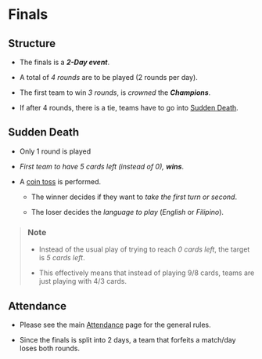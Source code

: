# Finals

## Structure

- The finals is a _**2-Day event**_.

- A total of _4 rounds_ are to be played (2 rounds per day).

- The first team to win _3 rounds_, is _crowned_ the _**Champions**_.

- If after 4 rounds, there is a tie, teams have to go into [Sudden Death](#sudden-death).

## Sudden Death

- Only 1 round is played

- _First team to have 5 cards left (instead of 0), **wins**_.

- A [coin toss](https://www.google.com/search?sxsrf=ALeKk03n1Vgo4i8_8FMhZgtXSM5KSszctw%3A1605612873323&ei=SbWzX4moE6TKmAWQ_4_AAg&q=coin+toss&oq=coin+toss&gs_lcp=CgZwc3ktYWIQAzIECCMQJzIFCAAQyQMyAggAMgIIADICCAAyAggAMgIIADICCAAyAggAMgIIADoECAAQRzoKCAAQyQMQFBCHAlDr9b4FWMP5vgVgtfq-BWgAcAJ4AIABVYgBxQKSAQE0mAEAoAEBqgEHZ3dzLXdpesgBCMABAQ&sclient=psy-ab&ved=0ahUKEwjJ8NeHvontAhUkJaYKHZD_AygQ4dUDCA0&uact=5) is performed.

  - The winner decides if they want to _take the first turn or second_.

  - The loser decides the _language to play_ (_English_ or _Filipino_).

> ### Note
>
> - Instead of the usual play of trying to reach _0 cards left_, the target is _5 cards left_.
>
> - This effectively means that instead of playing 9/8 cards, teams are just playing with 4/3 cards.

## Attendance

- Please see the main [Attendance](./attendance.md) page for the general rules.

- Since the finals is split into 2 days, a team that forfeits a match/day loses both rounds.
